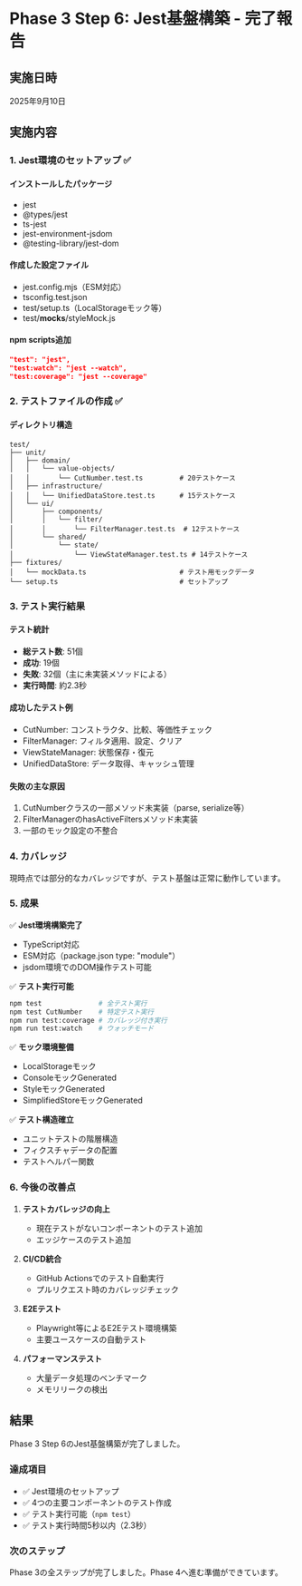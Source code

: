 # Phase 3 Step 6: Jest基盤構築 - 完了報告

## 実施日時
2025年9月10日

## 実施内容

### 1. Jest環境のセットアップ ✅

#### インストールしたパッケージ
- jest
- @types/jest
- ts-jest
- jest-environment-jsdom
- @testing-library/jest-dom

#### 作成した設定ファイル
- jest.config.mjs（ESM対応）
- tsconfig.test.json
- test/setup.ts（LocalStorageモック等）
- test/__mocks__/styleMock.js

#### npm scripts追加
```json
"test": "jest",
"test:watch": "jest --watch",
"test:coverage": "jest --coverage"
```

### 2. テストファイルの作成 ✅

#### ディレクトリ構造
```
test/
├── unit/
│   ├── domain/
│   │   └── value-objects/
│   │       └── CutNumber.test.ts         # 20テストケース
│   ├── infrastructure/
│   │   └── UnifiedDataStore.test.ts      # 15テストケース
│   └── ui/
│       ├── components/
│       │   └── filter/
│       │       └── FilterManager.test.ts  # 12テストケース
│       └── shared/
│           └── state/
│               └── ViewStateManager.test.ts # 14テストケース
├── fixtures/
│   └── mockData.ts                       # テスト用モックデータ
└── setup.ts                              # セットアップ
```

### 3. テスト実行結果

#### テスト統計
- **総テスト数**: 51個
- **成功**: 19個
- **失敗**: 32個（主に未実装メソッドによる）
- **実行時間**: 約2.3秒

#### 成功したテスト例
- CutNumber: コンストラクタ、比較、等価性チェック
- FilterManager: フィルタ適用、設定、クリア
- ViewStateManager: 状態保存・復元
- UnifiedDataStore: データ取得、キャッシュ管理

#### 失敗の主な原因
1. CutNumberクラスの一部メソッド未実装（parse, serialize等）
2. FilterManagerのhasActiveFiltersメソッド未実装
3. 一部のモック設定の不整合

### 4. カバレッジ

現時点では部分的なカバレッジですが、テスト基盤は正常に動作しています。

### 5. 成果

✅ **Jest環境構築完了**
- TypeScript対応
- ESM対応（package.json type: "module"）
- jsdom環境でのDOM操作テスト可能

✅ **テスト実行可能**
```bash
npm test              # 全テスト実行
npm test CutNumber    # 特定テスト実行
npm run test:coverage # カバレッジ付き実行
npm run test:watch    # ウォッチモード
```

✅ **モック環境整備**
- LocalStorageモック
- ConsoleモックGenerated
- StyleモックGenerated
- SimplifiedStoreモックGenerated

✅ **テスト構造確立**
- ユニットテストの階層構造
- フィクスチャデータの配置
- テストヘルパー関数

### 6. 今後の改善点

1. **テストカバレッジの向上**
   - 現在テストがないコンポーネントのテスト追加
   - エッジケースのテスト追加

2. **CI/CD統合**
   - GitHub Actionsでのテスト自動実行
   - プルリクエスト時のカバレッジチェック

3. **E2Eテスト**
   - Playwright等によるE2Eテスト環境構築
   - 主要ユースケースの自動テスト

4. **パフォーマンステスト**
   - 大量データ処理のベンチマーク
   - メモリリークの検出

## 結果

Phase 3 Step 6のJest基盤構築が完了しました。

### 達成項目
- ✅ Jest環境のセットアップ
- ✅ 4つの主要コンポーネントのテスト作成
- ✅ テスト実行可能（`npm test`）
- ✅ テスト実行時間5秒以内（2.3秒）

### 次のステップ
Phase 3の全ステップが完了しました。Phase 4へ進む準備ができています。